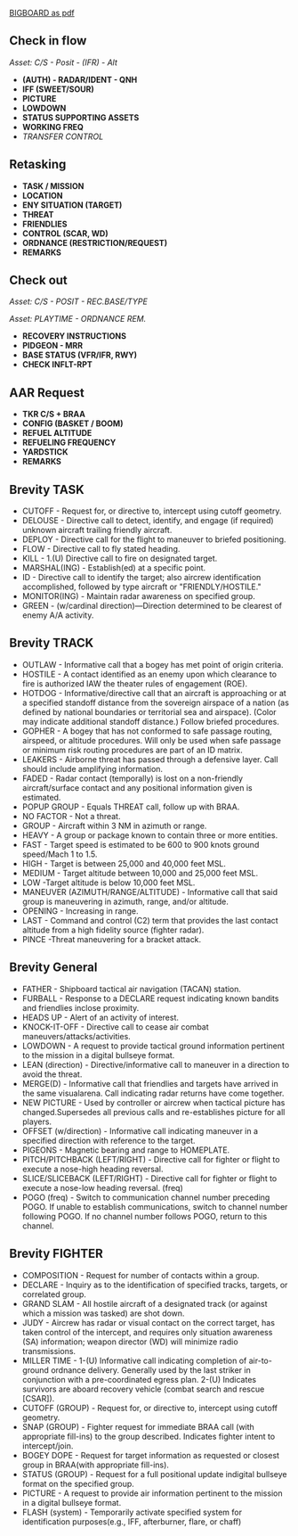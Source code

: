 [BIGBOARD as pdf](BIG_BOARD_C2.pdf)

## Check in flow

_Asset: C/S - Posit - (IFR) - Alt_

* **(AUTH) - RADAR/IDENT - QNH**
* **IFF (SWEET/SOUR)**
* **PICTURE**
* **LOWDOWN**
* **STATUS SUPPORTING ASSETS**
* **WORKING FREQ**
* _TRANSFER CONTROL_

## Retasking

* **TASK / MISSION**
* **LOCATION**
* **ENY SITUATION (TARGET)**
* **THREAT**
* **FRIENDLIES**
* **CONTROL (SCAR, WD)**
* **ORDNANCE (RESTRICTION/REQUEST)**
* **REMARKS**

## Check out

_Asset: C/S - POSIT - REC.BASE/TYPE_

_Asset: PLAYTIME - ORDNANCE REM._

* **RECOVERY INSTRUCTIONS**
* **PIDGEON - MRR**
* **BASE STATUS (VFR/IFR, RWY)**
* **CHECK INFLT-RPT**

## AAR Request

* **TKR C/S + BRAA**
* **CONFIG (BASKET / BOOM)**
* **REFUEL ALTITUDE**
* **REFUELING FREQUENCY**
* **YARDSTICK**
* **REMARKS**


## Brevity TASK

* CUTOFF - Request  for,  or  directive  to,  intercept  using  cutoff  geometry.
* DELOUSE - Directive  call  to  detect,  identify,  and  engage  (if  required)  unknown  aircraft trailing  friendly  aircraft.
* DEPLOY - Directive  call  for  the  flight  to  maneuver  to  briefed  positioning.
* FLOW - Directive  call  to  fly  stated  heading.
* KILL - 1.(U)    Directive  call  to  fire  on  designated  target.
* MARSHAL(ING) - Establish(ed)  at  a  specific  point.
* ID - Directive  call  to  identify  the  target;  also  aircrew  identification accomplished,  followed by type  aircraft  or  "FRIENDLY/HOSTILE."
* MONITOR(ING) - Maintain  radar  awareness  on  specified  group.
* GREEN - (w/cardinal  direction)—Direction  determined  to  be  clearest  of  enemy  A/A  activity.

## Brevity TRACK

* OUTLAW - Informative  call  that  a  bogey  has  met  point  of  origin  criteria.
* HOSTILE - A  contact  identified  as  an  enemy  upon  which  clearance  to  fire  is  authorized  IAW the  theater  rules  of  engagement  (ROE).
* HOTDOG - Informative/directive  call  that  an  aircraft  is  approaching  or  at  a  specified standoff  distance  from  the  sovereign  airspace  of  a  nation  (as  defined  by  national  boundaries  or territorial  sea  and  airspace).    (Color  may  indicate  additional  standoff  distance.)    Follow  briefed procedures.
* GOPHER - A  bogey  that  has  not  conformed  to  safe  passage  routing,  airspeed,  or  altitude procedures.  Will  only  be  used  when  safe  passage  or  minimum  risk  routing  procedures  are  part  of an ID matrix.
* LEAKERS - Airborne  threat  has  passed  through  a  defensive  layer.    Call  should  include amplifying  information.
* FADED - Radar  contact  (temporally)  is  lost  on  a  non-friendly  aircraft/surface  contact  and  any positional  information  given  is  estimated.
* POPUP GROUP - Equals THREAT call, follow up with BRAA. 
* NO  FACTOR - Not  a  threat.
* GROUP - Aircraft  within  3  NM  in  azimuth  or  range.
* HEAVY - A  group  or  package  known  to  contain  three  or  more  entities.
* FAST - Target  speed  is  estimated  to  be  600  to  900  knots  ground  speed/Mach  1  to  1.5.
* HIGH - Target  is  between  25,000  and  40,000  feet  MSL.
* MEDIUM - Target  altitude  between  10,000  and  25,000  feet  MSL. 
* LOW  -Target  altitude  is  below  10,000  feet  MSL.
* MANEUVER (AZIMUTH/RANGE/ALTITUDE) - Informative  call  that  said  group  is maneuvering  in  azimuth,  range,  and/or  altitude.
* OPENING - Increasing  in  range.
* LAST - Command  and  control  (C2)  term  that  provides  the  last  contact  altitude  from  a  high fidelity  source  (fighter  radar).
* PINCE  -Threat  maneuvering  for  a  bracket  attack.


## Brevity General

* FATHER - Shipboard  tactical  air  navigation  (TACAN)  station.
* FURBALL - Response  to  a  DECLARE  request  indicating  known  bandits  and  friendlies  inclose  proximity.
* HEADS  UP - Alert  of  an  activity  of  interest.
* KNOCK-IT-OFF - Directive  call  to  cease  air  combat maneuvers/attacks/activities.
* LOWDOWN - A  request  to  provide  tactical  ground  information  pertinent  to  the  mission  in  a digital  bullseye  format. 
* LEAN (direction) - Directive/informative  call  to  maneuver  in  a  direction  to  avoid  the  threat.
* MERGE(D) - Informative  call  that  friendlies  and  targets  have  arrived  in  the  same  visualarena.    Call  indicating  radar  returns  have  come  together.
* NEW  PICTURE - Used  by  controller  or  aircrew  when  tactical  picture  has  changed.Supersedes  all  previous  calls  and  re-establishes  picture  for  all  players.
* OFFSET  (w/direction) - Informative  call  indicating  maneuver  in  a  specified  direction  with reference  to  the  target.
* PIGEONS - Magnetic  bearing  and  range  to  HOMEPLATE.
* PITCH/PITCHBACK  (LEFT/RIGHT) - Directive  call  for  fighter  or  flight  to  execute  a nose-high  heading  reversal.
* SLICE/SLICEBACK  (LEFT/RIGHT) - Directive  call  for  fighter  or  flight  to  execute  a nose-low  heading  reversal.
(freq)
* POGO  (freq) - Switch  to  communication  channel  number  preceding  POGO. If  unable to  establish  communications,  switch  to  channel  number  following  POGO.    If  no  channel  number follows  POGO,  return  to  this  channel.


## Brevity FIGHTER

* COMPOSITION - Request  for  number  of  contacts  within  a  group.
* DECLARE - Inquiry  as  to  the  identification  of  specified  tracks,  targets,  or  correlated  group.
* GRAND  SLAM - All  hostile  aircraft  of  a  designated  track  (or  against  which  a  mission  was tasked)  are  shot  down.
* JUDY - Aircrew  has  radar  or  visual  contact  on  the  correct  target,  has  taken  control  of  the intercept,  and  requires  only  situation  awareness  (SA)  information;  weapon  director  (WD)  will minimize  radio  transmissions.
* MILLER  TIME - 1-(U)  Informative  call  indicating  completion  of  air-to-ground  ordnance  delivery. Generally used  by  the  last  striker  in  conjunction  with  a  pre-coordinated  egress  plan.
2-(U)  Indicates  survivors  are  aboard  recovery  vehicle  (combat  search  and  rescue  [CSAR]).
* CUTOFF  (GROUP) - Request  for,  or  directive  to,  intercept  using  cutoff  geometry.
* SNAP  (GROUP) - Fighter  request  for  immediate  BRAA  call  (with  appropriate  fill-ins)  to  the  group  described.  Indicates  fighter  intent  to  intercept/join. 
* BOGEY  DOPE - Request  for  target  information  as  requested  or  closest  group  in  BRAA(with  appropriate  fill-ins).
* STATUS  (GROUP) - Request  for  a  full  positional  update  indigital  bullseye  format  on  the  specified  group.
* PICTURE - A request  to  provide  air  information  pertinent  to  the  mission  in  a  digital  bullseye  format.
* FLASH  (system) - Temporarily  activate  specified  system  for  identification  purposes(e.g.,  IFF,  afterburner,  flare,  or  chaff)
